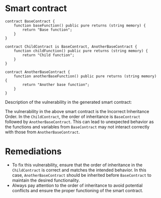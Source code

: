 # Smart contract

```solidity
contract BaseContract {
    function baseFunction() public pure returns (string memory) {
        return "Base function";
    }
}

contract ChildContract is BaseContract, AnotherBaseContract {
    function childFunction() public pure returns (string memory) {
        return "Child function";
    }
}

contract AnotherBaseContract {
    function anotherBaseFunction() public pure returns (string memory) {
        return "Another base function";
    }
}
```

Description of the vulnerability in the generated smart contract:

The vulnerability in the above smart contract is the Incorrect Inheritance Order. In the `ChildContract`, the order of inheritance is `BaseContract` followed by `AnotherBaseContract`. This can lead to unexpected behavior as the functions and variables from `BaseContract` may not interact correctly with those from `AnotherBaseContract`.

# Remediations

- To fix this vulnerability, ensure that the order of inheritance in the `ChildContract` is correct and matches the intended behavior. In this case, `AnotherBaseContract` should be inherited before `BaseContract` to maintain the desired functionality.
- Always pay attention to the order of inheritance to avoid potential conflicts and ensure the proper functioning of the smart contract.